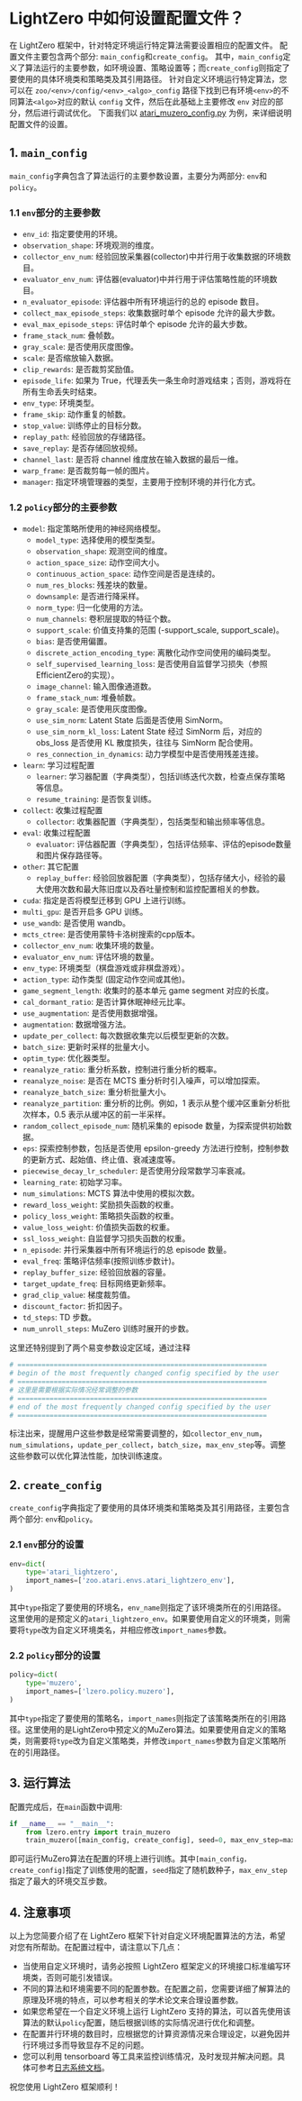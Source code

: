 # LightZero 中如何设置配置文件？

在 LightZero 框架中，针对特定环境运行特定算法需要设置相应的配置文件。
配置文件主要包含两个部分: `main_config`和`create_config`。
其中，`main_config`定义了算法运行的主要参数，如环境设置、策略设置等；而`create_config`则指定了要使用的具体环境类和策略类及其引用路径。
针对自定义环境运行特定算法，您可以在 `zoo/<env>/config/<env>_<algo>_config` 路径下找到已有环境`<env>`的不同算法`<algo>`对应的默认 `config` 文件，然后在此基础上主要修改 `env` 对应的部分，然后进行调试优化。
下面我们以 [atari_muzero_config.py](https://github.com/opendilab/LightZero/blob/main/zoo/atari/config/atari_muzero_config.py) 为例，来详细说明配置文件的设置。

## 1. `main_config`

`main_config`字典包含了算法运行的主要参数设置，主要分为两部分: `env`和`policy`。

### 1.1 `env`部分的主要参数

- `env_id`: 指定要使用的环境。
- `observation_shape`: 环境观测的维度。
- `collector_env_num`: 经验回放采集器(collector)中并行用于收集数据的环境数目。
- `evaluator_env_num`: 评估器(evaluator)中并行用于评估策略性能的环境数目。 
- `n_evaluator_episode`: 评估器中所有环境运行的总的 episode 数目。
- `collect_max_episode_steps`: 收集数据时单个 episode 允许的最大步数。
- `eval_max_episode_steps`: 评估时单个 episode 允许的最大步数。
- `frame_stack_num`: 叠帧数。
- `gray_scale`: 是否使用灰度图像。
- `scale`: 是否缩放输入数据。
- `clip_rewards`: 是否裁剪奖励值。
- `episode_life`: 如果为 True，代理丢失一条生命时游戏结束；否则，游戏将在所有生命丢失时结束。
- `env_type`: 环境类型。
- `frame_skip`: 动作重复的帧数。
- `stop_value`: 训练停止的目标分数。
- `replay_path`: 经验回放的存储路径。
- `save_replay`: 是否存储回放视频。
- `channel_last`: 是否将 channel 维度放在输入数据的最后一维。
- `warp_frame`: 是否裁剪每一帧的图片。
- `manager`: 指定环境管理器的类型，主要用于控制环境的并行化方式。

### 1.2 `policy`部分的主要参数
- `model`: 指定策略所使用的神经网络模型。
    - `model_type`: 选择使用的模型类型。
    - `observation_shape`: 观测空间的维度。
    - `action_space_size`: 动作空间大小。
    - `continuous_action_space`: 动作空间是否是连续的。
    - `num_res_blocks`: 残差块的数量。
    - `downsample`: 是否进行降采样。
    - `norm_type`: 归一化使用的方法。
    - `num_channels`: 卷积层提取的特征个数。
    - `support_scale`: 价值支持集的范围 (-support_scale, support_scale)。
    - `bias`: 是否使用偏置。
    - `discrete_action_encoding_type`: 离散化动作空间使用的编码类型。
    - `self_supervised_learning_loss`: 是否使用自监督学习损失（参照EfficientZero的实现）。
    - `image_channel`: 输入图像通道数。
    - `frame_stack_num`: 堆叠帧数。
    - `gray_scale`: 是否使用灰度图像。
    - `use_sim_norm`: Latent State 后面是否使用 SimNorm。
    - `use_sim_norm_kl_loss`: Latent State 经过 SimNorm 后，对应的 obs_loss 是否使用 KL 散度损失，往往与 SimNorm 配合使用。
    - `res_connection_in_dynamics`: 动力学模型中是否使用残差连接。
- `learn`: 学习过程配置
    - `learner`: 学习器配置（字典类型），包括训练迭代次数，检查点保存策略等信息。
    - `resume_training`: 是否恢复训练。
- `collect`: 收集过程配置
    - `collector`: 收集器配置（字典类型），包括类型和输出频率等信息。
- `eval`: 收集过程配置
    - `evaluator`: 评估器配置（字典类型），包括评估频率、评估的episode数量和图片保存路径等。
- `other`: 其它配置
    - `replay_buffer`: 经验回放器配置（字典类型），包括存储大小，经验的最大使用次数和最大陈旧度以及吞吐量控制和监控配置相关的参数。
- `cuda`: 指定是否将模型迁移到 GPU 上进行训练。
- `multi_gpu`: 是否开启多 GPU 训练。
- `use_wandb`: 是否使用 wandb。
- `mcts_ctree`: 是否使用蒙特卡洛树搜索的cpp版本。
- `collector_env_num`: 收集环境的数量。
- `evaluator_env_num`: 评估环境的数量。
- `env_type`: 环境类型（棋盘游戏或非棋盘游戏）。
- `action_type`: 动作类型 (固定动作空间或其他)。
- `game_segment_length`: 收集时的基本单元 game segment 对应的长度。
- `cal_dormant_ratio`: 是否计算休眠神经元比率。
- `use_augmentation`: 是否使用数据增强。
- `augmentation`:  数据增强方法。
- `update_per_collect`: 每次数据收集完以后模型更新的次数。
- `batch_size`: 更新时采样的批量大小。
- `optim_type`: 优化器类型。
- `reanalyze_ratio`: 重分析系数，控制进行重分析的概率。
- `reanalyze_noise`: 是否在 MCTS 重分析时引入噪声，可以增加探索。
- `reanalyze_batch_size`: 重分析批量大小。
- `reanalyze_partition`: 重分析的比例。例如，1 表示从整个缓冲区重新分析批次样本，0.5 表示从缓冲区的前一半采样。
- `random_collect_episode_num`: 随机采集的 episode 数量，为探索提供初始数据。 
- `eps`: 探索控制参数，包括是否使用 epsilon-greedy 方法进行控制，控制参数的更新方式、起始值、终止值、衰减速度等。
- `piecewise_decay_lr_scheduler`: 是否使用分段常数学习率衰减。
- `learning_rate`: 初始学习率。
- `num_simulations`: MCTS 算法中使用的模拟次数。
- `reward_loss_weight`: 奖励损失函数的权重。
- `policy_loss_weight`: 策略损失函数的权重。
- `value_loss_weight`: 价值损失函数的权重。
- `ssl_loss_weight`: 自监督学习损失函数的权重。
- `n_episode`: 并行采集器中所有环境运行的总 episode 数量。
- `eval_freq`: 策略评估频率(按照训练步数计)。
- `replay_buffer_size`: 经验回放器的容量。
- `target_update_freq`: 目标网络更新频率。
- `grad_clip_value`: 梯度裁剪值。
- `discount_factor`: 折扣因子。
- `td_steps`: TD 步数。
- `num_unroll_steps`: MuZero 训练时展开的步数。



这里还特别提到了两个易变参数设定区域，通过注释

```python 
# ==============================================================
# begin of the most frequently changed config specified by the user
# ==============================================================
# 这里是需要根据实际情况经常调整的参数
# ==============================================================
# end of the most frequently changed config specified by the user
# ==============================================================

```

标注出来，提醒用户这些参数是经常需要调整的，如`collector_env_num`，`num_simulations`，`update_per_collect`，`batch_size`，`max_env_step`等。调整这些参数可以优化算法性能，加快训练速度。

## 2. `create_config`

`create_config`字典指定了要使用的具体环境类和策略类及其引用路径，主要包含两个部分: `env`和`policy`。

### 2.1 `env`部分的设置

```python
env=dict(
    type='atari_lightzero',
    import_names=['zoo.atari.envs.atari_lightzero_env'],
)
```

其中`type`指定了要使用的环境名，`env_name`则指定了该环境类所在的引用路径。这里使用的是预定义的`atari_lightzero_env`。如果要使用自定义的环境类，则需要将`type`改为自定义环境类名，并相应修改`import_names`参数。

### 2.2 `policy`部分的设置

```python
policy=dict(
    type='muzero',
    import_names=['lzero.policy.muzero'],
)
```

其中`type`指定了要使用的策略名，`import_names`则指定了该策略类所在的引用路径。这里使用的是LightZero中预定义的MuZero算法。如果要使用自定义的策略类，则需要将`type`改为自定义策略类，并修改`import_names`参数为自定义策略所在的引用路径。

## 3. 运行算法

配置完成后，在`main`函数中调用: 

```python  
if __name__ == "__main__": 
    from lzero.entry import train_muzero
    train_muzero([main_config, create_config], seed=0, max_env_step=max_env_step)
```

即可运行MuZero算法在配置的环境上进行训练。其中`[main_config， create_config]`指定了训练使用的配置，`seed`指定了随机数种子，`max_env_step`指定了最大的环境交互步数。

## 4. 注意事项

以上为您简要介绍了在 LightZero 框架下针对自定义环境配置算法的方法，希望对您有所帮助。在配置过程中，请注意以下几点：

- 当使用自定义环境时，请务必按照 LightZero 框架定义的环境接口标准编写环境类，否则可能引发错误。
- 不同的算法和环境需要不同的配置参数。在配置之前，您需要详细了解算法的原理及环境的特点，可以参考相关的学术论文来合理设置参数。
- 如果您希望在一个自定义环境上运行 LightZero 支持的算法，可以首先使用该算法的默认`policy`配置，随后根据训练的实际情况进行优化和调整。
- 在配置并行环境的数目时，应根据您的计算资源情况来合理设定，以避免因并行环境过多而导致显存不足的问题。
- 您可以利用 tensorboard 等工具来监控训练情况，及时发现并解决问题。具体可参考[日志系统文档](https://github.com/opendilab/LightZero/tree/main/docs/source/tutorials/logs/logs_zh.md)。

祝您使用 LightZero 框架顺利！

  